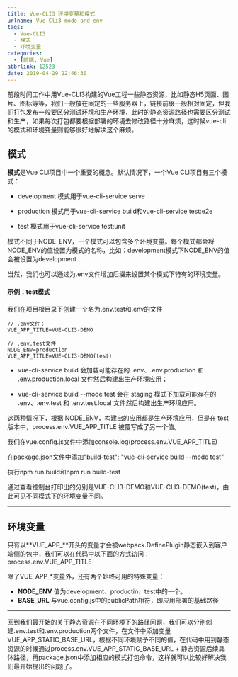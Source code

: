 ```yaml
---
title: Vue-CLI3 环境变量和模式
urlname: Vue-Cli3-mode-and-env
tags:
  - Vue-CLI3
  - 模式
  - 环境变量
categories:
  - [前端, Vue]
abbrlink: 12523
date: 2019-04-29 22:46:30
---
```


前段时间工作中用Vue-CLI3构建的Vue工程一些静态资源，比如静态H5页面、图片、图标等等，我们一般放在固定的一些服务器上，链接前缀一般相对固定，但我们打包发布一般要区分测试环境和生产环境，此时的静态资源路径也需要区分测试和生产，如果每次打包都要根据部署的环境去修改路径十分麻烦，这时候vue-cli的模式和环境变量则能够很好地解决这个麻烦。

## 模式
**模式**是Vue CLI项目中一个重要的概念。默认情况下，一个Vue CLI项目有三个模式：

- development 模式用于vue-cli-service serve

- production 模式用于vue-cli-service build和vue-cli-service test:e2e

- test 模式用于vue-cli-service test:unit

模式不同于NODE_ENV，一个模式可以包含多个环境变量。每个模式都会将NODE_ENV的值设置为模式的名称，比如：development模式下NODE_ENV的值会被设置为development

当然，我们也可以通过为.env文件增加后缀来设置某个模式下特有的环境变量。

#### 示例：test模式

我们在项目根目录下创建一个名为.env.test和.env的文件

```
// .env文件：
VUE_APP_TITLE=VUE-CLI3-DEMO
```

```
// .env.test文件
NODE_ENV=production
VUE_APP_TITLE=VUE-CLI3-DEMO(test)
```

- vue-cli-service build 会加载可能存在的 .env、.env.production 和 .env.production.local 文件然后构建出生产环境应用；

- vue-cli-service build --mode test 会在 staging 模式下加载可能存在的 .env、.env.test 和 .env.test.local 文件然后构建出生产环境应用。

这两种情况下，根据 NODE_ENV，构建出的应用都是生产环境应用，但是在 test 版本中，process.env.VUE_APP_TITLE 被覆写成了另一个值。

我们在vue.config.js文件中添加console.log(process.env.VUE_APP_TITLE)

在package.json文件中添加"build-test": "vue-cli-service build --mode test"

执行npm run build和npm run build-test

通过查看控制台打印出的分别是VUE-CLI3-DEMO和VUE-CLI3-DEMO(test)，由此可见不同模式下的环境变量不同。

--------------------
## 环境变量
只有以**VUE_APP_**开头的变量才会被webpack.DefinePlugin静态嵌入到客户端侧的包中，我们可以在代码中以下面的方式访问：process.env.VUE_APP_TITLE

除了VUE_APP_*变量外，还有两个始终可用的特殊变量：
- **NODE_ENV**  值为development、productin、test中的一个。
- **BASE_URL**  与vue.config.js中的publicPath相符，即应用部署的基础路径

-------------------
回到我们最开始的关于静态资源在不同环境下的路径问题，我们可以分别创建.env.test和.env.production两个文件，在文件中添加变量VUE_APP_STATIC_BASE_URL，根据不同环境赋予不同的值，在代码中用到静态资源的时候通过process.env.VUE_APP_STATIC_BASE_URL + 静态资源后续具体路径，再package.json中添加相应的模式打包命令，这样就可以比较好解决我们最开始提出的问题了。